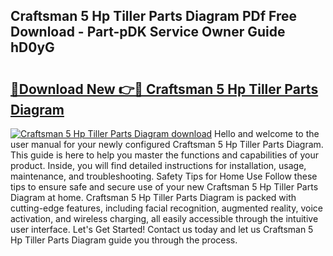 ## Craftsman 5 Hp Tiller Parts Diagram PDf Free Download - Part-pDK Service Owner Guide hD0yG

# <h2><a href="http://dflxe2t.blite.top/?on=Craftsman+5+Hp+Tiller+Parts+Diagram">🔗Download New 👉🔴 Craftsman 5 Hp Tiller Parts Diagram</a></h2>

[![Craftsman 5 Hp Tiller Parts Diagram download](https://i.imgur.com/lujVjoI.png)](http://dflxe2t.blite.top/?on=Craftsman+5+Hp+Tiller+Parts+Diagram)
Hello and welcome to the user manual for your newly configured Craftsman 5 Hp Tiller Parts Diagram. This guide is here to help you master the functions and capabilities of your product. Inside, you will find detailed instructions for installation, usage, maintenance, and troubleshooting. Safety Tips for Home Use Follow these tips to ensure safe and secure use of your new Craftsman 5 Hp Tiller Parts Diagram at home. Craftsman 5 Hp Tiller Parts Diagram is packed with cutting-edge features, including facial recognition, augmented reality, voice activation, and wireless charging, all easily accessible through the intuitive user interface. Let's Get Started! Contact us today and let us Craftsman 5 Hp Tiller Parts Diagram guide you through the process.

